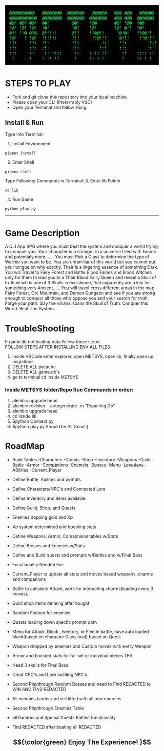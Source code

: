 ## <img src=lib/imgs/option-2.png>
# STEPS TO PLAY

- Fork and git clone this repository into your local machine.
- Please open your CLI (Preferrably VSC)
- Open your Terminal and follow along


## Install & Run 
Type Into Terminal:
1. Install Environment 
```
pipenv install
```
2. Enter Shell
```
pipenv shell
```
Type Following Commands in Terminal:
3. Enter lib Folder
```
cd lib
```
4. Run Game
```
python play.py
```

---
# Game Description

A CLI App RPG where you must beat the system and conquer a world trying to conquer you. Your character is a stranger in a universe filled with Fairies and potentialy more....... You must Pick a Class to determine the type of Warrior you want to be. You are unfamiliar of this world but you cannot put your tongue on why exactly. Their is a lingering essence of something Dark. You will Travel to Fairy Forest and Battle Blood Fairies and Blood Witches only for them to lead you to a Their Blood Fairy Queen and reveal a Skull of truth which is one of 3 Skulls in exsistence, that apparently are a key for something very Ancient...... You will travel cross different areas in the map Fairy Forest, Orc Mountain, and Demon Dungeon and see if you are strong enough to conquer all those who oppose you and your search for truth.  Forge your path. Slay the villians. Claim the Skull of Truth. Conquer this World. Beat The System.

# TroubleShooting
If game.db not loading data Follow these steps:<br>
FOLLOW STEPS AFTER INSTALLING ENV ALL FILES<br>
1. Inside VSCode enter explorer, open METSYS, open lib, finally open up migrations<br>
2. DELETE ALL pycache<br>
3. DELETE ALL game.db's<br>
4. go to terminal cd inside METSYS 
### Inside METSYS folder/Repo Run Commands in order:
1. alembic upgrade head<br>
2. alembic revision --autogenerate -m "Repairing Db"<br>
3. alembic upgrade head<br>
4. cd inside lib<br>
5. $python Connect.py<br>
6. $python play.py
   Should be All Good :)

# RoadMap
- Build Tables
   -Characters 
   -Quests
   -Shop 
   -Inventory 
   -Weapons 
   -Guild 
   -Battle 
   -Armor 
   -Companions 
   -Enemeis 
   -Bosses
   -Menu
   -~~Locations~~
   -ABilities 
   -Current_Player

 - Define Battle, Abilites and w/Stats
 - Define Characters/NPC's and Connected Lore
 - Define Inventory and items available
 - Define Guild, Shop, and Quests
 - Enemies dopping gold and Xp
 - Xp system determined and boosting stats  
 - Define Weapons, Armor, Comapnions tables w/Stats
 - Define Bosses and Enemies w/Stats 
 - Define and Build quests and prompts w/Battles and w/Final Boss

 - Functionality Needed For:
 - Current_Player to update all stats and moves based weapons, charms and companions
 - Battle to calculate Attack, work for interacting charms(loading every 3 moves), 
 - Guild shop items delteing after bought 
 - Random Feature for enemies 
 - Quests leading down specfic prompt path 
 - Menu for Attack, Block , Iventory, or Flee in battle, have auto loaded block(based on character Class load) based on Quest 
 - Weapon dropped by enemies and Custom moves with every Weapon 
 - Armor and boosted stats for full set or indivdual pieces TBA 
 - Need 3 skulls for Final Boss 
 - Creat NPC's and Lore building NPC's


 - Second Playthrough Random Bosses and need to Find REDACTED to WIN AND FIND REDACTED
 - All enemies harder and veil lifted with all new enemies
 - Second Playthrough Enemies Table 
 - all Random and Special Guests Battles functionality 
 - Find REDACTED after beating all REDACTED 






## $${\color{green} Enjoy The Experience! }$$

